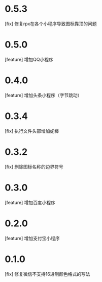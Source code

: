 # 0.5.3
[fix] 修复rpx在各个小程序导致图标靠顶的问题

# 0.5.0
[feature] 增加QQ小程序

# 0.4.0
[feature] 增加头条小程序（字节跳动）

# 0.3.4
[fix] 执行文件头部增加蛇棒

# 0.3.2

[fix] 删除图标名称的边界符号

# 0.3.0

[feature] 增加百度小程序

# 0.2.0
[feature] 增加支付宝小程序

# 0.1.0

[fix] 修复微信不支持16进制颜色格式的写法
